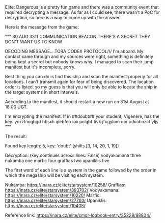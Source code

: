 Elite: Dangerous is a pretty fun game and there was a community event that required decrypting a message. 
As far as I could see, there wasn't a PoC for decryption, so here is a way to come up with the answer.

Here is the message from the game:


"""
30 AUG 3311
COMMUNICATION BEACON
THERE'S A SECRET THEY DON'T WANT US TO KNOW

DECODING MESSAGE….TORA CODEX PROTOCOL///
I'm aboard. My contact came through and my sources were right, something is definitely being kept a secret but nobody knows why. I managed to scan their jump manifest but it's incomplete, sorry.

Best thing you can do is find this ship and scan the manifest properly for all locations. I can't transmit again for fear of being discovered. The location order is listed, so my guess is that you will only be able to locate the ship in the target systems in short intervals.

According to the manifest, it should restart a new run on 31st August at 18:00 UGT.

I'm encrypting the manifest.
If in ##doubt## your student, Vigenere, has the key.
ycxztnogbgd hbsxh
qiebfeo iox
polgbf tivk
jfugylom upr
xduobnzct yljy
"""

The result:

Found key length: 5, key: 'doubt' (shifts [3, 14, 20, 1, 19])

Decryption: (key continues across lines: False)
  vodyakamana three
  nukamba one
  marfic four
  graffias two
  upaniklis five


The first word of each line is a system in the game followed by the order in which the megaship will be visiting each system.

Nukamba: https://inara.cz/elite/starsystem/10258/
Graffias: https://inara.cz/elite/starsystem/393702/
Vodyakamana: https://inara.cz/elite/starsystem/10220/
Marfic: https://inara.cz/elite/starsystem/27700/
Upaniklis: https://inara.cz/elite/starsystem/10408/


Reference link:
https://inara.cz/elite/cmdr-logbook-entry/35228/88804/
